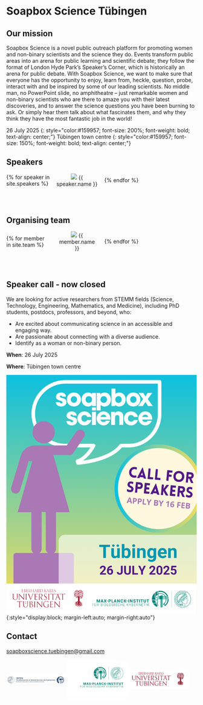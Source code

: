 # Soapbox Science Tübingen

<style type="text/css">

  .grid_container {
      display: grid;
      grid-template-columns: repeat(4, 1fr);
      grid-gap: 3%;
      width: 100%;
      align-items: center;
      margin-bottom: 75px;
  }

  .speaker_box {
      object-fit: cover;
      text-align: center;
      margin-left: 2%;
      margin-right: 2%;
      position: relative;
  }

  .speaker_text {
    position: absolute; top: 50%; left: -25%;
    font-size: 80%; 
    width: 150%; padding: 10px;
    color: #fff; background: rgba(0, 0, 0, 0.75);
  }

  .speaker_text {
    visibility: none; opacity: 0;
    transition: opacity 0.3s;
    z-index: -1;
  }
  .speaker_box:hover .speaker_text{
    visibility: visible; opacity: 1;
    z-index: 1;
  }
</style>

## Our mission

Soapbox Science is a novel public outreach platform for promoting women and
non-binary scientists and the science they do. Events transform public areas
into an arena for public learning and scientific debate; they follow the format
of London Hyde Park’s Speaker’s Corner, which is historically an arena for
public debate. With Soapbox Science, we want to make sure that everyone has the
opportunity to enjoy, learn from, heckle, question, probe, interact with and be
inspired by some of our leading scientists. No middle man, no PowerPoint slide,
no amphitheatre – just remarkable women and non-binary scientists who are there
to amaze you with their latest discoveries, and to answer the science questions
you have been burning to ask. Or simply hear them talk about what
fascinates them, and why they think they have the most fantastic job in the
world!

26 July 2025
{: style="color:#159957; font-size: 200%; font-weight: bold; text-align: center;"}
Tübingen town centre
{: style="color:#159957; font-size: 150%; font-weight: bold; text-align: center;"}

## Speakers

<div class="grid_container">
  {% for speaker in site.speakers %}
    <div class="speaker_box">
      <img src="./assets/speakers/{{ speaker.image }}">
      {{ speaker.name }}
    </div>
  {% endfor %}
</div>


## Organising team

<div class="grid_container">
  {% for member in site.team %}
    <div class="speaker_box">
      <img src="./assets/organisers/{{ member.image }}">
      {{ member.name }}
    </div>
  {% endfor %}
</div>

## Speaker call - now closed

We are looking for active researchers from STEMM fields (Science, Technology,
Engineering, Mathematics, and Medicine), including PhD students, postdocs,
professors, and beyond, who:

- Are excited about communicating science in an accessible and engaging way.
- Are passionate about connecting with a diverse audience.
- Identify as a woman or non-binary person.

**When**: 26 July 2025

**Where**: Tübingen town centre

![Soapbox science logo](./assets/logos/soapbox_science_call.png){:style="display:block; margin-left:auto; margin-right:auto"}

## Contact

[soapboxscience.tuebingen@gmail.com](mailto:soapboxscience.tuebingen@gmail.com)

<div style="display: inline-flex; width=100%; align-items: center;">

 <img src="./assets/logos/logo_imprs.png" width="32%" style="object-fit: contain;" />
 <img src="./assets/logos/logo_mpg-kyb.webp" width="32%" style="object-fit: contain;" />
 <img src="./assets/logos/logo_uni-tue.png" width="32%" style="object-fit: contain;" />

</div>
